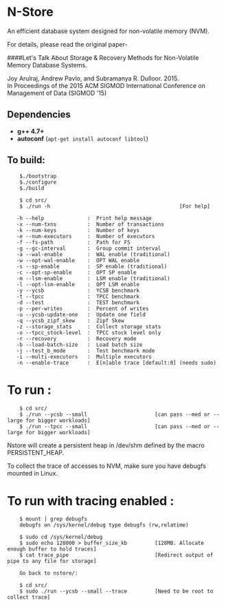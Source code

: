 # N-Store 

An efficient database system designed for non-volatile memory (NVM).

For details, please read the original paper-

####Let's Talk About Storage & Recovery Methods for Non-Volatile Memory Database Systems.

Joy Arulraj, Andrew Pavlo, and Subramanya R. Dulloor. 2015.  
In Proceedings of the 2015 ACM SIGMOD International Conference on Management of
Data (SIGMOD '15)

## Dependencies

- **g++ 4.7+** 
- **autoconf** (`apt-get install autoconf libtool`) 

## To build:
        
```
    $./bootstrap
    $./configure
    $./build
    
    $ cd src/
    $ ./run -h                                          [For help]

   -h --help              :  Print help message 
   -x --num-txns          :  Number of transactions 
   -k --num-keys          :  Number of keys 
   -e --num-executors     :  Number of executors 
   -f --fs-path           :  Path for FS 
   -g --gc-interval       :  Group commit interval 
   -a --wal-enable        :  WAL enable (traditional) 
   -w --opt-wal-enable    :  OPT WAL enable 
   -s --sp-enable         :  SP enable (traditional) 
   -c --opt-sp-enable     :  OPT SP enable 
   -m --lsm-enable        :  LSM enable (traditional) 
   -l --opt-lsm-enable    :  OPT LSM enable 
   -y --ycsb              :  YCSB benchmark 
   -t --tpcc              :  TPCC benchmark 
   -d --test              :  TEST benchmark 
   -p --per-writes        :  Percent of writes 
   -u --ycsb-update-one   :  Update one field 
   -q --ycsb_zipf_skew    :  Zipf Skew 
   -z --storage_stats     :  Collect storage stats 
   -o --tpcc_stock-level  :  TPCC stock level only 
   -r --recovery          :  Recovery mode 
   -b --load-batch-size   :  Load batch size 
   -j --test_b_mode       :  Test benchmark mode 
   -i --multi-executors   :  Multiple executors 
   -n --enable-trace      :  E[n]able trace [default:0] (needs sudo)

```

# To run :

~~~
    $ cd src/
    $ ./run --ycsb --small                      [can pass --med or --large for bigger workloads]
    $ ./run --tpcc --small                      [can pass --med or --large for bigger workloads]
~~~

Nstore will create a persistent heap in /dev/shm defined by the macro PERSISTENT_HEAP.

To collect the trace of accesses to NVM,
make sure you have debugfs mounted in Linux.

# To run with tracing enabled :
~~~
    $ mount | grep debugfs
    debugfs on /sys/kernel/debug type debugfs (rw,relatime)
    
    $ sudo cd /sys/kernel/debug
    $ sudo echo 128000 > buffer_size_kb         [128MB. Allocate enough buffer to hold traces]
    $ cat trace_pipe                            [Redirect output of pipe to any file for storage]
    
    Go back to nstore/:
    
    $ cd src/
    $ sudo ./run --ycsb --small --trace         [Need to be root to collect trace]
~~~

